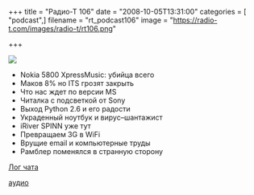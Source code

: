 +++
title = "Радио-Т 106"
date = "2008-10-05T13:31:00"
categories = [ "podcast",]
filename = "rt_podcast106"
image = "https://radio-t.com/images/radio-t/rt106.png"

+++

![](https://radio-t.com/images/radio-t/rt106.png)

- Nokia 5800 XpressMusic: убийца всего
- Маков 8% но ITS грозят закрыть
- Что нас ждет по версии MS
- Читалка с подсветкой от Sony
- Выход Python 2.6 и его радости
- Украденный ноутбук и вирус–шантажист
- iRiver SPINN уже тут
- Превращаем 3G в WiFi
- Врущие email и компьютерные труды
- Рамблер поменялся в странную сторону

[Лог чата](http://chat.radio-t.com/logs/radio-t-106.html)

[аудио](https://cdn.radio-t.com/rt_podcast106.mp3)
<audio src="https://cdn.radio-t.com/rt_podcast106.mp3" preload="none"></audio>
